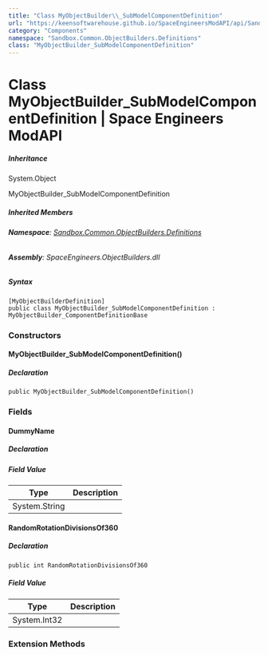 ```yaml
---
title: "Class MyObjectBuilder\\_SubModelComponentDefinition"
url: "https://keensoftwarehouse.github.io/SpaceEngineersModAPI/api/Sandbox.Common.ObjectBuilders.Definitions.MyObjectBuilder_SubModelComponentDefinition.html"
category: "Components"
namespace: "Sandbox.Common.ObjectBuilders.Definitions"
class: "MyObjectBuilder_SubModelComponentDefinition"
---
```


# Class MyObjectBuilder\_SubModelComponentDefinition | Space Engineers ModAPI

##### Inheritance

System.Object

MyObjectBuilder\_SubModelComponentDefinition

##### Inherited Members

###### **Namespace**: [Sandbox.Common.ObjectBuilders.Definitions](https://keensoftwarehouse.github.io/SpaceEngineersModAPI/api/Sandbox.Common.ObjectBuilders.Definitions.html)

###### **Assembly**: SpaceEngineers.ObjectBuilders.dll

##### Syntax

```
[MyObjectBuilderDefinition]
public class MyObjectBuilder_SubModelComponentDefinition : MyObjectBuilder_ComponentDefinitionBase
```

### Constructors

#### MyObjectBuilder\_SubModelComponentDefinition()

##### Declaration

```
public MyObjectBuilder_SubModelComponentDefinition()
```

### Fields

#### DummyName

##### Declaration

##### Field Value

| Type | Description |
| --- | --- |
| System.String |     |

#### RandomRotationDivisionsOf360

##### Declaration

```
public int RandomRotationDivisionsOf360
```

##### Field Value

| Type | Description |
| --- | --- |
| System.Int32 |     |

### Extension Methods